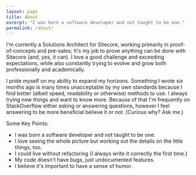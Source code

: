 ```yaml
---
layout: page
title: About
excerpt: "I was born a software developer and not taught to be one."
permalink: /about/
---
```


I'm currently a Solutions Architect for Sitecore, working primarily in proof-of-concepts and pre-sales; It's my job to prove anything can be done with Sitecore (and, yes, it can). I love a good challenge and exceeding expectations, while also constantly trying to evolve and grow both professionally and academically.

I pride myself on my ability to expand my horizons. Something I wrote six months ago is many times unacceptable by my own standards because I find better (albeit speed, readability or otherwise) methods to use. I always trying new things and want to know more. Because of that I'm frequently on StackOverflow either asking or answering questions, however I feel answering to be more beneficial believe it or not. (Curious why? Ask me.)

Some Key Points:

* I was born a software developer and not taught to be one.
* I love seeing the whole picture but working out the details on the little things, too.
* I could live without refactoring (I always write it correctly the first time.)
* My code doesn't have bugs, just undocumented features.
* I believe it's important to have a sense of humor.